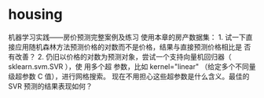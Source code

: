 # housing
机器学习实践——房价预测完整案例及练习 使用本章的房产数据集：  1. 试一下直接应用随机森林方法预测价格的对数而不是价格，结果与直接预测价格相比是 否有改善？  2. 仍旧以价格的对数为预测对象，尝试一个支持向量机回归器（ sklearn.svm.SVR ），使 用多个超 参数，比如 kernel="linear" （给定多个不同量级超参数 C 值），进行网格搜索。 现在不用担心这些超参数是什么含义。最佳的 SVR 预测的结果表现如何？
